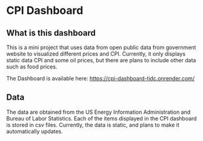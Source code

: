 # CPI Dashboard  

## What is this dashboard  

This is a mini project that uses data from open public data from government website to visualized different prices and CPI. Currently, it only displays static data CPI and some oil prices, but there are plans to include other data such as food prices. 
  
The Dashboard is available here: https://cpi-dashboard-tjdc.onrender.com/  

## Data
The data are obtained from the US Energy Information Administration and Bureau of Labor Statistics. Each of the items displayed in the CPI dashboard is stored in csv files. Currently, the data is static, and plans to make it automatically updates.
  

